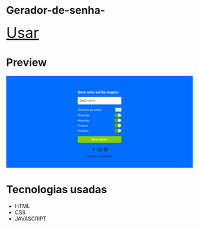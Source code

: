 # Gerador-de-senha- 

<a style="font-size: 40px;" href="https://woppedwoke.github.io/senha-gerador/">Usar</a>

# Preview
<img src="img/previ.PNG" alt="">

# Tecnologias usadas
<ul>
  <li>HTML</li>
  <li>CSS</li>
  <li>JAVASCRIPT</li>
</ul>
